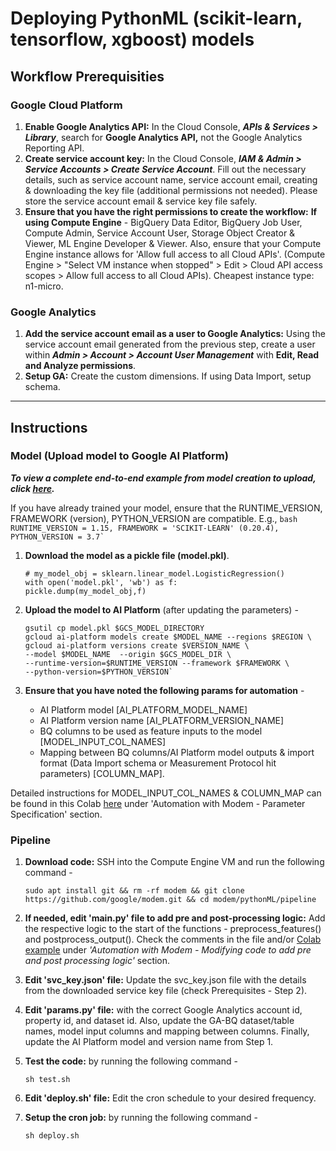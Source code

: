 # Deploying PythonML (scikit-learn, tensorflow, xgboost) models

## Workflow Prerequisities

### Google Cloud Platform

1.  **Enable Google Analytics API:** In the Cloud Console, ***APIs & Services >
    Library***, search for **Google Analytics API,** not the Google Analytics
    Reporting API.
2.  **Create service account key:** In the Cloud Console, ***IAM & Admin >
    Service Accounts > Create Service Account***. Fill out the necessary
    details, such as service account name, service account email, creating &
    downloading the key file (additional permissions not needed). Please store
    the service account email & service key file safely.
3.  **Ensure that you have the right permissions to create the workflow:** **If
    using Compute Engine** - BigQuery Data Editor, BigQuery Job User, Compute
    Admin, Service Account User, Storage Object Creator & Viewer, ML Engine
    Developer & Viewer. Also, ensure that your Compute Engine instance allows
    for 'Allow full access to all Cloud APIs'. (Compute Engine > "Select VM
    instance when stopped" > Edit > Cloud API access scopes > Allow full access
    to all Cloud APIs). Cheapest instance type: n1-micro.

### Google Analytics

1.  **Add the service account email as a user to Google Analytics:** Using the
    service account email generated from the previous step, create a user within
    ***Admin > Account > Account User Management*** with **Edit, Read and
    Analyze permissions**.
2.  **Setup GA:** Create the custom dimensions. If using Data Import, setup
    schema.

--------------------------------------------------------------------------------

## Instructions

### Model (Upload model to Google AI Platform)

***To view a complete end-to-end example from model creation to upload, click
[here](http://colab.research.google.com/github/google/modem/blob/master/pythonML/model/Sample_Propensity_Model_AI_Platform_\(sklearn\).ipynb).***

If you have already trained your model, ensure that the RUNTIME_VERSION,
FRAMEWORK (version), PYTHON_VERSION are compatible. E.g., ``bash
RUNTIME_VERSION = 1.15, FRAMEWORK = 'SCIKIT-LEARN' (0.20.4), PYTHON_VERSION =
3.7` ``

1.  **Download the model as a pickle file (model.pkl)**.

    ```
    # my_model_obj = sklearn.linear_model.LogisticRegression()
    with open('model.pkl', 'wb') as f:
    pickle.dump(my_model_obj,f)
    ```

2.  **Upload the model to AI Platform** (after updating the parameters) -

    ```
    gsutil cp model.pkl $GCS_MODEL_DIRECTORY
    gcloud ai-platform models create $MODEL_NAME --regions $REGION \
    gcloud ai-platform versions create $VERSION_NAME \
    --model $MODEL_NAME  --origin $GCS_MODEL_DIR \
    --runtime-version=$RUNTIME_VERSION --framework $FRAMEWORK \
    --python-version=$PYTHON_VERSION`
    ```

3.  **Ensure that you have noted the following params for automation** -

    *   AI Platform model [AI_PLATFORM_MODEL_NAME]
    *   AI Platform version name [AI_PLATFORM_VERSION_NAME]
    *   BQ columns to be used as feature inputs to the model
        [MODEL_INPUT_COL_NAMES]
    *   Mapping between BQ columns/AI Platform model outputs & import format
        (Data Import schema or Measurement Protocol hit parameters)
        [COLUMN_MAP].

Detailed instructions for MODEL_INPUT_COL_NAMES & COLUMN_MAP can be found in
this Colab
[here](http://colab.research.google.com/github/google/modem/blob/master/pythonML/model/Sample_Propensity_Model_AI_Platform_\(sklearn\).ipynb)
under 'Automation with Modem - Parameter Specification' section.

### Pipeline

1.  **Download code:** SSH into the Compute Engine VM and run the following
    command -

    ```
    sudo apt install git && rm -rf modem && git clone
    https://github.com/google/modem.git && cd modem/pythonML/pipeline
    ```

2.  **If needed, edit 'main.py' file to add pre and post-processing logic:** Add
    the respective logic to the start of the functions - preprocess_features()
    and postprocess_output(). Check the comments in the file and/or
    [Colab example](http://colab.research.google.com/github/google/modem/blob/master/pythonML/model/Sample_Propensity_Model_AI_Platform_\(sklearn\).ipynb)
    under *'Automation with Modem - Modifying code to add pre and post
    processing logic'* section.

3.  **Edit 'svc_key.json' file:** Update the svc_key.json file with the details
    from the downloaded service key file (check Prerequisites - Step 2).

4.  **Edit 'params.py' file:** with the correct Google Analytics account id,
    property id, and dataset id. Also, update the GA-BQ dataset/table names,
    model input columns and mapping between columns. Finally, update the AI
    Platform model and version name from Step 1.

5.  **Test the code:** by running the following command -

    ```
    sh test.sh
    ```

6.  **Edit 'deploy.sh' file:** Edit the cron schedule to your desired frequency.

7.  **Setup the cron job:** by running the following command -

    ```
    sh deploy.sh
    ```

